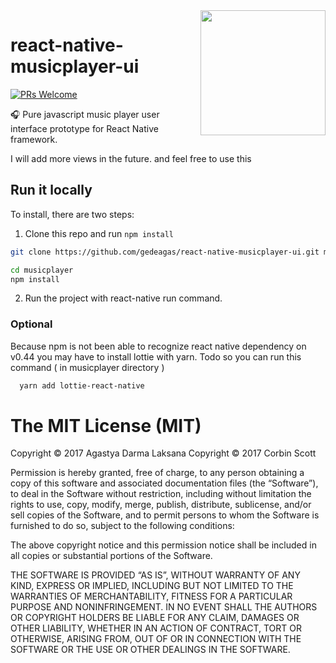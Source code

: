 <img align="right" width="200" src="https://media.giphy.com/media/26gR2bHZfR6CAGOcw/giphy.gif" />

# react-native-musicplayer-ui
[![PRs Welcome](https://img.shields.io/badge/PRs-welcome-brightgreen.svg)](CONTRIBUTING.md#pull-requests)

🎧  Pure javascript music player user interface prototype for React Native framework. 

I will add more views in the future. and feel free to use this

## Run it locally

To install, there are two steps:

1. Clone this repo and run `npm install`
  ```bash
  git clone https://github.com/gedeagas/react-native-musicplayer-ui.git musicplayer

  cd musicplayer
  npm install
  ```
2. Run the project with react-native run command.

### Optional
Because npm is not been able to recognize react native dependency on v0.44 you may have to install lottie with yarn.
Todo so you can run this command ( in musicplayer directory )
```bash
  yarn add lottie-react-native
```

The MIT License (MIT)
=====================

Copyright © 2017 Agastya Darma Laksana
Copyright © 2017 Corbin Scott


Permission is hereby granted, free of charge, to any person
obtaining a copy of this software and associated documentation
files (the “Software”), to deal in the Software without
restriction, including without limitation the rights to use,
copy, modify, merge, publish, distribute, sublicense, and/or sell
copies of the Software, and to permit persons to whom the
Software is furnished to do so, subject to the following
conditions:

The above copyright notice and this permission notice shall be
included in all copies or substantial portions of the Software.

THE SOFTWARE IS PROVIDED “AS IS”, WITHOUT WARRANTY OF ANY KIND,
EXPRESS OR IMPLIED, INCLUDING BUT NOT LIMITED TO THE WARRANTIES
OF MERCHANTABILITY, FITNESS FOR A PARTICULAR PURPOSE AND
NONINFRINGEMENT. IN NO EVENT SHALL THE AUTHORS OR COPYRIGHT
HOLDERS BE LIABLE FOR ANY CLAIM, DAMAGES OR OTHER LIABILITY,
WHETHER IN AN ACTION OF CONTRACT, TORT OR OTHERWISE, ARISING
FROM, OUT OF OR IN CONNECTION WITH THE SOFTWARE OR THE USE OR
OTHER DEALINGS IN THE SOFTWARE.
